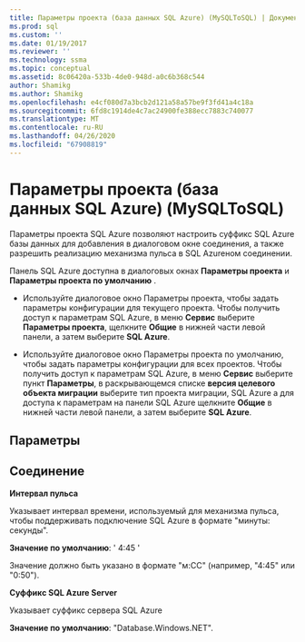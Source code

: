 ```yaml
---
title: Параметры проекта (база данных SQL Azure) (MySQLToSQL) | Документация Майкрософт
ms.prod: sql
ms.custom: ''
ms.date: 01/19/2017
ms.reviewer: ''
ms.technology: ssma
ms.topic: conceptual
ms.assetid: 8c06420a-533b-4de0-948d-a0c6b368c544
author: Shamikg
ms.author: Shamikg
ms.openlocfilehash: e4cf080d7a3bcb2d121a58a57be9f3fd41a4c18a
ms.sourcegitcommit: 6fd8c1914de4c7ac24900fe388ecc7883c740077
ms.translationtype: MT
ms.contentlocale: ru-RU
ms.lasthandoff: 04/26/2020
ms.locfileid: "67908819"
---
```

# <a name="project-settings-azure-sql-db-mysqltosql"></a>Параметры проекта (база данных SQL Azure) (MySQLToSQL)
Параметры проекта SQL Azure позволяют настроить суффикс SQL Azure базы данных для добавления в диалоговом окне соединения, а также разрешить реализацию механизма пульса в SQL Azureном соединении.  
  
Панель SQL Azure доступна в диалоговых окнах **Параметры проекта** и **Параметры проекта по умолчанию** .  
  
-   Используйте диалоговое окно Параметры проекта, чтобы задать параметры конфигурации для текущего проекта. Чтобы получить доступ к параметрам SQL Azure, в меню **Сервис** выберите **Параметры проекта**, щелкните **Общие** в нижней части левой панели, а затем выберите **SQL Azure**.  
  
-   Используйте диалоговое окно Параметры проекта по умолчанию, чтобы задать параметры конфигурации для всех проектов. Чтобы получить доступ к параметрам SQL Azure, в меню **Сервис** выберите пункт **Параметры**, в раскрывающемся списке **версия целевого объекта миграции** выберите тип проекта миграции, SQL Azure а для доступа к параметрам на панели SQL Azure щелкните **Общие** в нижней части левой панели, а затем выберите **SQL Azure**.  
  
## <a name="options"></a>Параметры  
  
## <a name="connectivity"></a>Соединение  
**Интервал пульса**  
  
Указывает интервал времени, используемый для механизма пульса, чтобы поддерживать подключение SQL Azure в формате "минуты: секунды".  
  
**Значение по умолчанию**: ' 4:45 '  
  
Значение должно быть указано в формате "м:СС" (например, "4:45" или "0:50").  
  
**Суффикс SQL Azure Server**  
  
Указывает суффикс сервера SQL Azure  
  
**Значение по умолчанию**: "Database.Windows.NET".  
  
